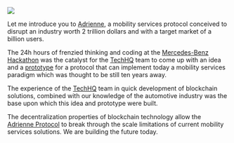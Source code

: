 ![](/home/bernardovieira/Documentos/TechHQ/GitHub/adrienne/adrienne.png)

Let me introduce you to [Adrienne](http://www.techhq.io/adrienne), a mobility services protocol conceived to disrupt an industry worth 2 trillion dollars and with a target market of a billion users.

The 24h hours of frenzied thinking and coding at the [Mercedes-Benz Hackathon](https://mobilityhacklisbon.io/) was the catalyst for the [TechHQ](http://www.techhq.io) team to come up with an idea and a [prototype](http://github.com/hq20/adrienne) for a protocol that can implement today a mobility services paradigm which was thought to be still ten years away. 

The experience of the [TechHQ](http://www.techhq.io) team in quick development of blockchain solutions, combined with our knowledge of the automotive industry was the base upon which this idea and prototype were built.

The decentralization properties of blockchain technology allow the [Adrienne Protocol](http://www.techhq.io/adrienne) to break through the scale limitations of current mobility services solutions. We are building the future today.